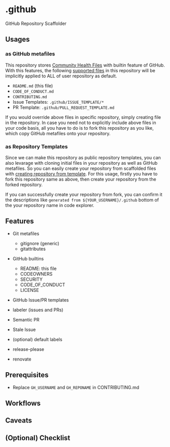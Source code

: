 # .github
GitHub Repository Scaffolder

## Usages
### as GitHub metafiles
This repository stores [Community Health Files](https://docs.github.com/en/communities/setting-up-your-project-for-healthy-contributions/creating-a-default-community-health-file#about-default-community-health-files) with builtin feature of GitHub.
With this features, the following [supported files](https://docs.github.com/en/communities/setting-up-your-project-for-healthy-contributions/creating-a-default-community-health-file#supported-file-types) in this repository will be implicitly applied to ALL of user repository as default.
- `README.md` (this file)
- `CODE_OF_CONDUCT.md`
- `CONTRIBUTING.md`
- Issue Templates: `.github/ISSUE_TEMPLATE/*`
- PR Template: `.github/PULL_REQUEST_TEMPLATE.md`

If you would override above files in specific repository, simply creating file in the repository.
In case you need not to explicitly include above files in your code basis, all you have to do is to fork this repository as you like, which copy GitHub metafiles onto your repository.

### as Repository Templates
Since we can make this repository as public repository templates, you can also levarage with cloning initial files in your repository as well as GitHub metafiles.
So you can easily create your repository from scaffolded files with [creating repository from template](https://docs.github.com/en/repositories/creating-and-managing-repositories/creating-a-repository-from-a-template).
For this usage, firstly you have to fork this repository same as above, then create your repository from the forked repository.

If you can successfully create your repository from fork, you can confirm it the descriptions like `generated from ${YOUR_USERNAME}/.github` bottom of the your repository name in code explorer.

## Features
- Git metafiles
  - gitignore (generic)
  - gitattributes
- GitHub builtins
  - README: this file
  - CODEOWNERS
  - SECURITY
  - CODE_OF_CONDUCT
  - LICENSE
- GitHub Issue/PR templates
- labeler (issues and PRs)
- Semantic PR
- Stale Issue
- (optional) default labels

- release-please
- renovate

## Prerequisites
- Replace `GH_USERNAME` and `GH_REPONAME` in CONTRIBUTING.md

## Workflows

## Caveats

## (Optional) Checklist
